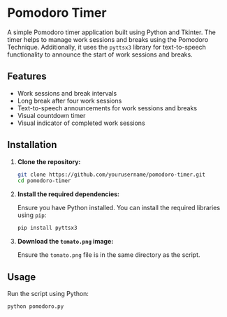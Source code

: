 # Pomodoro Timer

A simple Pomodoro timer application built using Python and Tkinter. The timer helps to manage work sessions and breaks using the Pomodoro Technique. Additionally, it uses the `pyttsx3` library for text-to-speech functionality to announce the start of work sessions and breaks.

## Features

- Work sessions and break intervals
- Long break after four work sessions
- Text-to-speech announcements for work sessions and breaks
- Visual countdown timer
- Visual indicator of completed work sessions

## Installation

1. **Clone the repository:**

    ```sh
    git clone https://github.com/yourusername/pomodoro-timer.git
    cd pomodoro-timer
    ```

2. **Install the required dependencies:**

    Ensure you have Python installed. You can install the required libraries using `pip`:

    ```sh
    pip install pyttsx3
    ```

3. **Download the `tomato.png` image:**

    Ensure the `tomato.png` file is in the same directory as the script.

## Usage

Run the script using Python:

```sh
python pomodoro.py
